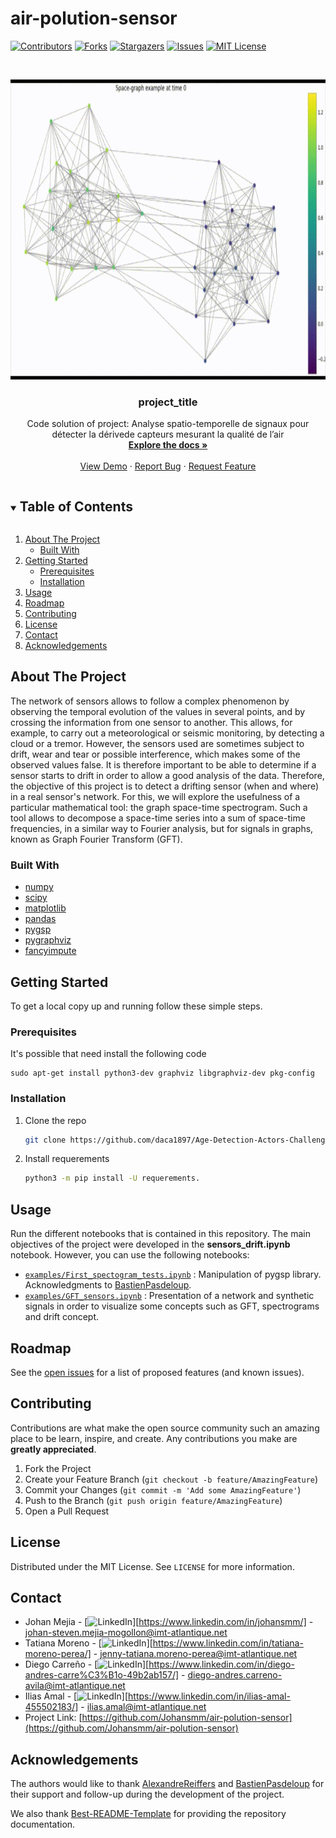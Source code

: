 # air-polution-sensor
[![Contributors][contributors-shield]][contributors-url]
[![Forks][forks-shield]][forks-url]
[![Stargazers][stars-shield]][stars-url]
[![Issues][issues-shield]][issues-url]
[![MIT License][license-shield]][license-url]
<!-- [![LinkedIn][linkedin-shield]][linkedin-url] -->


<!-- PROJECT LOGO -->
<br />
<p align = "center">
  <a href = "https://github.com/Johansmm/air-polution-sensor">
    <img src="https://github.com/Johansmm/air-polution-sensor/blob/main/results/signal_travel.gif" alt="Logo" width="720" height="480">
  </a>

  <h3 align="center">project_title</h3>

  <p align="center">
    Code solution of project: Analyse spatio-temporelle de signaux pour détecter la dérivede capteurs mesurant la qualité de l’air
    <br />
    <a href="https://github.com/Johansmm/air-polution-sensor"><strong>Explore the docs »</strong></a>
    <br />
    <br />
    <a href="https://github.com/Johansmm/air-polution-sensor/tree/main/results">View Demo</a>
    ·
    <a href="https://github.com/Johansmm/air-polution-sensor/issues">Report Bug</a>
    ·
    <a href="https://github.com/Johansmm/air-polution-sensor/issues">Request Feature</a>
  </p>
</p>


<!-- TABLE OF CONTENTS -->
<details open="open">
  <summary><h2 style="display: inline-block">Table of Contents</h2></summary>
  <ol>
    <li>
      <a href="#about-the-project">About The Project</a>
      <ul>
        <li><a href="#built-with">Built With</a></li>
      </ul>
    </li>
    <li>
      <a href="#getting-started">Getting Started</a>
      <ul>
        <li><a href="#prerequisites">Prerequisites</a></li>
        <li><a href="#installation">Installation</a></li>
      </ul>
    </li>
    <li><a href="#usage">Usage</a></li>
    <li><a href="#roadmap">Roadmap</a></li>
    <li><a href="#contributing">Contributing</a></li>
    <li><a href="#license">License</a></li>
    <li><a href="#contact">Contact</a></li>
    <li><a href="#acknowledgements">Acknowledgements</a></li>
  </ol>
</details>

<!-- ABOUT THE PROJECT -->
## About The Project
The network of sensors allows to follow a complex phenomenon by observing the temporal evolution of the values in several points, and by crossing the information from one sensor to another. This allows, for example, to carry out a meteorological or seismic monitoring, by detecting a cloud or a tremor. However, the sensors used are sometimes subject to drift, wear and tear or possible interference, which makes some of the observed values false. It is therefore important to be able to determine if a sensor starts to drift in order to allow a good analysis of the data. Therefore, the objective of this project is to detect a drifting sensor (when and where) in a real sensor's network. For this, we will explore the usefulness of a particular mathematical tool: the graph space-time spectrogram. Such a tool allows to decompose a space-time series into a sum of space-time frequencies, in a similar way to Fourier analysis, but for signals in graphs, known as Graph Fourier Transform (GFT).

### Built With
* [numpy](https://numpy.org/)
* [scipy](https://www.scipy.org/)
* [matplotlib](https://matplotlib.org/)
* [pandas](http://pandas.pydata.org/)
* [pygsp](https://pygsp.readthedocs.io/en/stable/)
* [pygraphviz](https://pygraphviz.github.io/)
* [fancyimpute](https://pypi.org/project/fancyimpute/)

<!-- GETTING STARTED -->
## Getting Started
To get a local copy up and running follow these simple steps.

### Prerequisites
It's possible that need install the following code
```
sudo apt-get install python3-dev graphviz libgraphviz-dev pkg-config
```

### Installation

1. Clone the repo
   ```sh
   git clone https://github.com/daca1897/Age-Detection-Actors-Challenge.git
   ```
2. Install requerements
   ```sh
   python3 -m pip install -U requerements.
   ```

<!-- USAGE EXAMPLES -->
## Usage
Run the different notebooks that is contained in this repository. The main objectives of the project were developed in the **sensors_drift.ipynb** notebook. However, you can use the following notebooks:

* [`examples/First_spectogram_tests.ipynb`](https://github.com/Johansmm/air-polution-sensor/tree/main/examples/First_spectogram_tests.ipynb) : Manipulation of pygsp library. Acknowledgments to [BastienPasdeloup](https://github.com/BastienPasdeloup).
* [`examples/GFT_sensors.ipynb`](https://github.com/Johansmm/air-polution-sensor/tree/main/examples/GFT_sensors.ipynb) : Presentation of a network and synthetic signals in order to visualize some concepts such as GFT, spectrograms and drift concept.

<!-- ROADMAP -->
## Roadmap

See the [open issues](https://github.com/Johansmm/air-polution-sensor/issues) for a list of proposed features (and known issues).

<!-- CONTRIBUTING -->
## Contributing
Contributions are what make the open source community such an amazing place to be learn, inspire, and create. Any contributions you make are **greatly appreciated**.

1. Fork the Project
2. Create your Feature Branch (`git checkout -b feature/AmazingFeature`)
3. Commit your Changes (`git commit -m 'Add some AmazingFeature'`)
4. Push to the Branch (`git push origin feature/AmazingFeature`)
5. Open a Pull Request

<!-- LICENSE -->
## License
Distributed under the MIT License. See `LICENSE` for more information.

<!-- CONTACT -->
## Contact
* Johan Mejia - [![LinkedIn][linkedin-shield]][https://www.linkedin.com/in/johansmm/] - johan-steven.mejia-mogollon@imt-atlantique.net
* Tatiana Moreno - [![LinkedIn][linkedin-shield]][https://www.linkedin.com/in/tatiana-moreno-perea/] - jenny-tatiana.moreno-perea@imt-atlantique.net
* Diego Carreño - [![LinkedIn][linkedin-shield]][https://www.linkedin.com/in/diego-andres-carre%C3%B1o-49b2ab157/] - diego-andres.carreno-avila@imt-atlantique.net
* Ilias Amal - [![LinkedIn][linkedin-shield]][https://www.linkedin.com/in/ilias-amal-455502183/] - ilias.amal@imt-atlantique.net
* Project Link: [https://github.com/Johansmm/air-polution-sensor](https://github.com/Johansmm/air-polution-sensor)

<!-- ACKNOWLEDGEMENTS -->
## Acknowledgements
The authors would like to thank [AlexandreReiffers](https://alreiff.github.io/index.html) and [BastienPasdeloup](https://github.com/BastienPasdeloup) for their support and follow-up during the development of the project.

We also thank [Best-README-Template](https://github.com/othneildrew/Best-README-Template) for providing the repository documentation. 

<!-- MARKDOWN LINKS & IMAGES -->
<!-- https://www.markdownguide.org/basic-syntax/#reference-style-links -->
[contributors-shield]: https://img.shields.io/github/contributors/github_username/repo.svg?style=for-the-badge
[contributors-url]: https://github.com/Johansmm/air-polution-sensor/graphs/contributors
[forks-shield]: https://img.shields.io/github/forks/github_username/repo.svg?style=for-the-badge
[forks-url]: https://github.com/Johansmm/air-polution-sensor/network/members
[stars-shield]: https://img.shields.io/github/stars/github_username/repo.svg?style=for-the-badge
[stars-url]: https://github.com/Johansmm/air-polution-sensor/stargazers
[issues-shield]: https://img.shields.io/github/issues/github_username/repo.svg?style=for-the-badge
[issues-url]: https://github.com/Johansmm/air-polution-sensor/issues
[license-shield]: https://img.shields.io/github/license/github_username/repo.svg?style=for-the-badge
[license-url]: https://github.com/Johansmm/air-polution-sensor/blob/main/LICENSE
[linkedin-shield]: https://img.shields.io/badge/-LinkedIn-black.svg?style=for-the-badge&logo=linkedin&colorB=555
[linkedin-url]: https://linkedin.com/in/github_username
